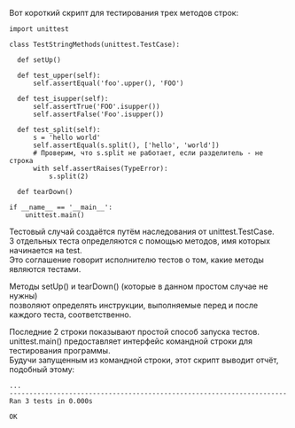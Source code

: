 Вот короткий скрипт для тестирования трех методов строк:
~~~
import unittest

class TestStringMethods(unittest.TestCase):

  def setUp()
  
  def test_upper(self):
      self.assertEqual('foo'.upper(), 'FOO')

  def test_isupper(self):
      self.assertTrue('FOO'.isupper())
      self.assertFalse('Foo'.isupper())

  def test_split(self):
      s = 'hello world'
      self.assertEqual(s.split(), ['hello', 'world'])
      # Проверим, что s.split не работает, если разделитель - не строка
      with self.assertRaises(TypeError):
          s.split(2)

  def tearDown()
  
if __name__ == '__main__':
    unittest.main()
~~~ 

Тестовый случай создаётся путём наследования от unittest.TestCase.  
3 отдельных теста определяются с помощью методов, имя которых начинается на test.   
Это соглашение говорит исполнителю тестов о том, какие методы являются тестами.

Методы setUp() и tearDown() (которые в данном простом случае не нужны)  
позволяют определять инструкции, выполняемые перед и после каждого теста, соответственно.

Последние 2 строки показывают простой способ запуска тестов.  
unittest.main() предоставляет интерфейс командной строки для тестирования программы.   
Будучи запущенным из командной строки, этот скрипт выводит отчёт, подобный этому:
~~~
...
----------------------------------------------------------------------
Ran 3 tests in 0.000s

OK
~~~